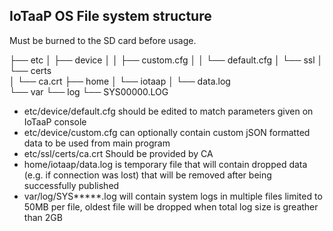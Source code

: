 ## IoTaaP OS File system structure
Must be burned to the SD card before usage. 

├── etc
│   ├── device
│   │   ├── custom.cfg 
│   │   └── default.cfg
│   └── ssl
│       └── certs       
│           └── ca.crt
├── home
│   └── iotaap
│       └── data.log    
└── var
    └── log
        └── SYS00000.LOG


- etc/device/default.cfg should be edited to match parameters given on IoTaaP console
- etc/device/custom.cfg can optionally contain custom jSON formatted data to be used from main program
- etc/ssl/certs/ca.crt Should be provided by CA
- home/iotaap/data.log is temporary file that will contain dropped data (e.g. if connection was lost) that will be removed after being successfully published
- var/log/SYS*****.log will contain system logs in multiple files limited to 50MB per file, oldest file will be dropped when total log size is greather than 2GB
